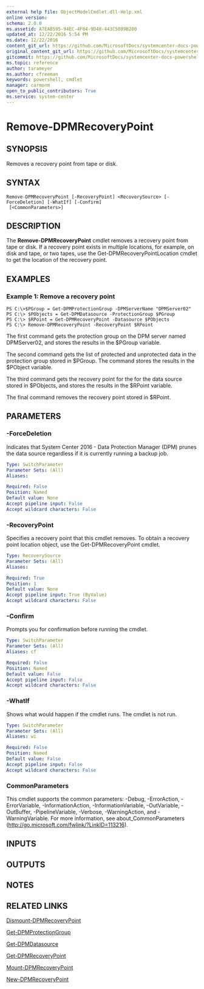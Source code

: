 ```yaml
---
external help file: ObjectModelCmdlet.dll-Help.xml
online version: 
schema: 2.0.0
ms.assetid: A7EAB595-94EC-4F04-9D48-443C5089B200
updated_at: 12/22/2016 5:54 PM
ms.date: 12/22/2016
content_git_url: https://github.com/MicrosoftDocs/systemcenter-docs-powershell/blob/master/systemcenter-cmdlets/SystemCenter2016/DataProtectionManager/vlatest/Remove-DPMRecoveryPoint.md
original_content_git_url: https://github.com/MicrosoftDocs/systemcenter-docs-powershell/blob/master/systemcenter-cmdlets/SystemCenter2016/DataProtectionManager/vlatest/Remove-DPMRecoveryPoint.md
gitcommit: https://github.com/MicrosoftDocs/systemcenter-docs-powershell/blob/17c3a51bd892aad46c731d9f381f0704b4815004/systemcenter-cmdlets/SystemCenter2016/DataProtectionManager/vlatest/Remove-DPMRecoveryPoint.md
ms.topic: reference
author: tarameyer
ms.author: cfreeman
keywords: powershell, cmdlet
manager: carmonm
open_to_public_contributors: True
ms.service: system-center
---
```


# Remove-DPMRecoveryPoint

## SYNOPSIS
Removes a recovery point from tape or disk.

## SYNTAX

```
Remove-DPMRecoveryPoint [-RecoveryPoint] <RecoverySource> [-ForceDeletion] [-WhatIf] [-Confirm]
 [<CommonParameters>]
```

## DESCRIPTION
The **Remove-DPMRecoveryPoint** cmdlet removes a recovery point from tape or disk.
If a recovery point exists in multiple locations, for example, on disk and tape, or two tapes, use the Get-DPMRecoveryPointLocation cmdlet to get the location of the recovery point.

## EXAMPLES

### Example 1: Remove a recovery point
```
PS C:\>$PGroup = Get-DPMProtectionGroup -DPMServerName "DPMServer02"
PS C:\> $PObjects = Get-DPMDatasource -ProtectionGroup $PGroup
PS C:\> $RPoint = Get-DPMRecoveryPoint -Datasource $PObjects
PS C:\> Remove-DPMRecoveryPoint -RecoveryPoint $RPoint
```

The first command gets the protection group on the DPM server named DPMServer02, and stores the results in the $PGroup variable.

The second command gets the list of protected and unprotected data in the protection group stored in $PGroup.
The command stores the results in the $PObject variable.

The third command gets the recovery point for the for the data source stored in $PObjects, and stores the results in the $RPoint variable.

The final command removes the recovery point stored in $RPoint.

## PARAMETERS

### -ForceDeletion
Indicates that System Center 2016 - Data Protection Manager (DPM) prunes the data source regardless if it is currently running a backup job.

```yaml
Type: SwitchParameter
Parameter Sets: (All)
Aliases: 

Required: False
Position: Named
Default value: None
Accept pipeline input: False
Accept wildcard characters: False
```

### -RecoveryPoint
Specifies a recovery point that this cmdlet removes.
To obtain a recovery point location object, use the Get-DPMRecoveryPoint cmdlet.

```yaml
Type: RecoverySource
Parameter Sets: (All)
Aliases: 

Required: True
Position: 1
Default value: None
Accept pipeline input: True (ByValue)
Accept wildcard characters: False
```

### -Confirm
Prompts you for confirmation before running the cmdlet.

```yaml
Type: SwitchParameter
Parameter Sets: (All)
Aliases: cf

Required: False
Position: Named
Default value: False
Accept pipeline input: False
Accept wildcard characters: False
```

### -WhatIf
Shows what would happen if the cmdlet runs.
The cmdlet is not run.

```yaml
Type: SwitchParameter
Parameter Sets: (All)
Aliases: wi

Required: False
Position: Named
Default value: False
Accept pipeline input: False
Accept wildcard characters: False
```

### CommonParameters
This cmdlet supports the common parameters: -Debug, -ErrorAction, -ErrorVariable, -InformationAction, -InformationVariable, -OutVariable, -OutBuffer, -PipelineVariable, -Verbose, -WarningAction, and -WarningVariable. For more information, see about_CommonParameters (http://go.microsoft.com/fwlink/?LinkID=113216).

## INPUTS

## OUTPUTS

## NOTES

## RELATED LINKS

[Dismount-DPMRecoveryPoint](xref:SystemCenter2016/DataProtectionManager/vlatest/Dismount-DPMRecoveryPoint.md)

[Get-DPMProtectionGroup](xref:SystemCenter2016/DataProtectionManager/vlatest/Get-DPMProtectionGroup.md)

[Get-DPMDatasource](xref:SystemCenter2016/DataProtectionManager/vlatest/Get-DPMDatasource.md)

[Get-DPMRecoveryPoint](xref:SystemCenter2016/DataProtectionManager/vlatest/Get-DPMRecoveryPoint.md)

[Mount-DPMRecoveryPoint](xref:SystemCenter2016/DataProtectionManager/vlatest/Mount-DPMRecoveryPoint.md)

[New-DPMRecoveryPoint](xref:SystemCenter2016/DataProtectionManager/vlatest/New-DPMRecoveryPoint.md)

